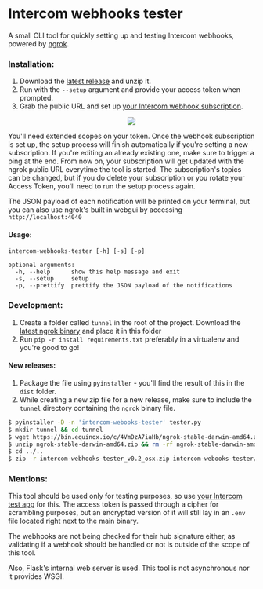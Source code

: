 # Intercom webhooks tester

A small CLI tool for quickly setting up and testing Intercom webhooks, powered by [ngrok](https://ngrok.com/).

### Installation:
 
1. Download the [latest release](https://github.com/tanasegabriel/intercom-webhooks-tester/releases) and unzip it.
2. Run with the `--setup` argument and provide your access token when prompted. 
3. Grab the public URL and set up [your Intercom webhook subscription](https://app.intercom.com/developers/_/webhooks).

<p align="center">
  <img src="https://user-images.githubusercontent.com/20187768/40028598-b821d618-57d7-11e8-9029-91327a9cdfb6.gif">
</p>

You'll need extended scopes on your token. Once the webhook subscription is set up, the setup process will finish automatically if you're setting a new subscription. If you're editing an already existing one, make sure to trigger a ping at the end.
From now on, your subscription will get updated with the ngrok public URL everytime the tool is started. 
The subscription's topics can be changed, but if you do delete your subscription or you rotate your Access Token, you'll need to run the setup process again.

The JSON payload of each notification will be printed on your terminal, but you can also use ngrok's built in webgui by accessing `http://localhost:4040`

#### Usage:

```
intercom-webhooks-tester [-h] [-s] [-p]

optional arguments:
  -h, --help      show this help message and exit
  -s, --setup     setup
  -p, --prettify  prettify the JSON payload of the notifications
```


### Development:
1. Create a folder called `tunnel` in the root of the project. Download the [latest ngrok binary](https://ngrok.com/download) and place it in this folder
2. Run `pip -r install requirements.txt` preferably in a virtualenv and you're good to go!

#### New releases:
1. Package the file using `pyinstaller` - you'll find the result of this in the `dist` folder.
2. While creating a new zip file for a new release, make sure to include the `tunnel` directory containing the `ngrok` binary file.

```bash
$ pyinstaller -D -n 'intercom-webooks-tester' tester.py
$ mkdir tunnel && cd tunnel
$ wget https://bin.equinox.io/c/4VmDzA7iaHb/ngrok-stable-darwin-amd64.zip #downloading ngrok for OS X
$ unzip ngrok-stable-darwin-amd64.zip && rm -rf ngrok-stable-darwin-amd64.zip #unziping and removing the archive
$ cd ../..
$ zip -r intercom-webhooks-tester_v0.2_osx.zip intercom-webooks-tester/ #creating a new zip file to be released
```


### Mentions:
This tool should be used only for testing purposes, so use [your Intercom test app](https://docs.intercom.com/configure-intercom-for-your-product-or-site/create-a-test-version-of-intercom/create-a-test-version-of-intercom) for this. The access token is passed through a cipher for scrambling purposes, but an encrypted version of it will still lay in an `.env` file located right next to the main binary.

The webhooks are not being checked for their hub signature either, as validating if a webhook should be handled or not is outside of the scope of this tool.

Also, Flask's internal web server is used. This tool is not asynchronous nor it provides WSGI.
